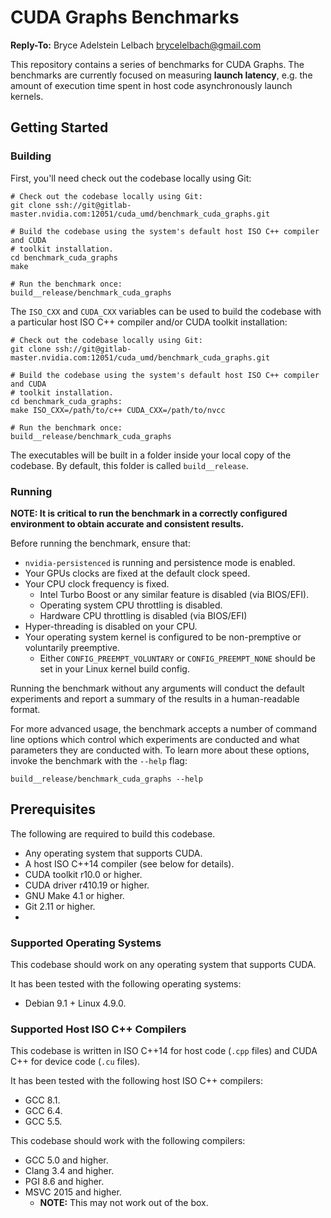 # CUDA Graphs Benchmarks

**Reply-To:** Bryce Adelstein Lelbach <brycelelbach@gmail.com>

This repository contains a series of benchmarks for CUDA Graphs. The
benchmarks are currently focused on measuring **launch latency**, e.g. the
amount of execution time spent in host code asynchronously launch kernels.

## Getting Started

### Building

First, you'll need check out the codebase locally using Git:

```
# Check out the codebase locally using Git:
git clone ssh://git@gitlab-master.nvidia.com:12051/cuda_umd/benchmark_cuda_graphs.git

# Build the codebase using the system's default host ISO C++ compiler and CUDA
# toolkit installation.
cd benchmark_cuda_graphs
make

# Run the benchmark once:
build__release/benchmark_cuda_graphs
```

The `ISO_CXX` and `CUDA_CXX` variables can be used to build the codebase with a
particular host ISO C++ compiler and/or CUDA toolkit installation:

```
# Check out the codebase locally using Git:
git clone ssh://git@gitlab-master.nvidia.com:12051/cuda_umd/benchmark_cuda_graphs.git

# Build the codebase using the system's default host ISO C++ compiler and CUDA
# toolkit installation.
cd benchmark_cuda_graphs:
make ISO_CXX=/path/to/c++ CUDA_CXX=/path/to/nvcc

# Run the benchmark once:
build__release/benchmark_cuda_graphs
```

The executables will be built in a folder inside your local copy of the codebase.
By default, this folder is called `build__release`.

### Running

**NOTE: It is critical to run the benchmark in a correctly configured environment
to obtain accurate and consistent results.**

Before running the benchmark, ensure that:

- `nvidia-persistenced` is running and persistence mode is enabled.
- Your GPUs clocks are fixed at the default clock speed.
- Your CPU clock frequency is fixed.
  - Intel Turbo Boost or any similar feature is disabled (via BIOS/EFI).
  - Operating system CPU throttling is disabled.
  - Hardware CPU throttling is disabled (via BIOS/EFI)
- Hyper-threading is disabled on your CPU.
- Your operating system kernel is configured to be non-premptive or voluntarily preemptive.
  - Either `CONFIG_PREEMPT_VOLUNTARY` or `CONFIG_PREEMPT_NONE` should be set in your Linux kernel build config.

Running the benchmark without any arguments will conduct the default
experiments and report a summary of the results in a human-readable format.

For more advanced usage, the benchmark accepts a number of command line
options which control which experiments are conducted and what parameters
they are conducted with. To learn more about these options, invoke the benchmark
with the `--help` flag:

``
build__release/benchmark_cuda_graphs --help
``

## Prerequisites

The following are required to build this codebase.

- Any operating system that supports CUDA.
- A host ISO C++14 compiler (see below for details).
- CUDA toolkit r10.0 or higher.
- CUDA driver r410.19 or higher.
- GNU Make 4.1 or higher.
- Git 2.11 or higher.
-
### Supported Operating Systems

This codebase should work on any operating system that supports CUDA.

It has been tested with the following operating systems:

- Debian 9.1 + Linux 4.9.0.

### Supported Host ISO C++ Compilers

This codebase is written in ISO C++14 for host code (`.cpp` files) and CUDA C++
for device code (`.cu` files).

It has been tested with the following host ISO C++ compilers:

- GCC 8.1.
- GCC 6.4.
- GCC 5.5.

This codebase should work with the following compilers:

- GCC 5.0 and higher.
- Clang 3.4 and higher.
- PGI 8.6 and higher.
- MSVC 2015 and higher.
  - **NOTE:** This may not work out of the box.

